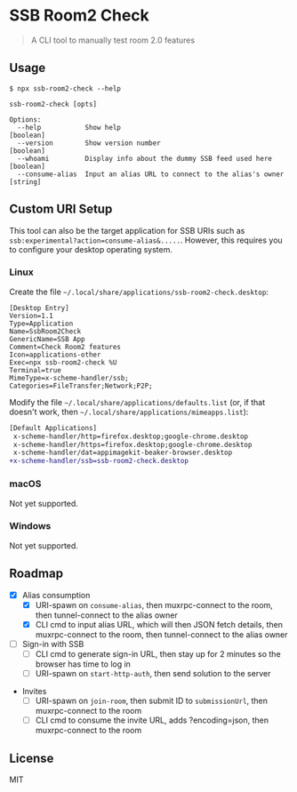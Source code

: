 # SSB Room2 Check

> A CLI tool to manually test room 2.0 features

## Usage

```
$ npx ssb-room2-check --help

ssb-room2-check [opts]

Options:
  --help           Show help                                           [boolean]
  --version        Show version number                                 [boolean]
  --whoami         Display info about the dummy SSB feed used here     [boolean]
  --consume-alias  Input an alias URL to connect to the alias's owner   [string]
```

## Custom URI Setup

This tool can also be the target application for SSB URIs such as `ssb:experimental?action=consume-alias&.....`. However, this requires you to configure your desktop operating system.

### Linux

Create the file `~/.local/share/applications/ssb-room2-check.desktop`:

```
[Desktop Entry]
Version=1.1
Type=Application
Name=SsbRoom2Check
GenericName=SSB App
Comment=Check Room2 features
Icon=applications-other
Exec=npx ssb-room2-check %U
Terminal=true
MimeType=x-scheme-handler/ssb;
Categories=FileTransfer;Network;P2P;
```

Modify the file `~/.local/share/applications/defaults.list` (or, if that doesn't work, then `~/.local/share/applications/mimeapps.list`):

```diff
[Default Applications]
 x-scheme-handler/http=firefox.desktop;google-chrome.desktop
 x-scheme-handler/https=firefox.desktop;google-chrome.desktop
 x-scheme-handler/dat=appimagekit-beaker-browser.desktop
+x-scheme-handler/ssb=ssb-room2-check.desktop
```

### macOS

Not yet supported.

### Windows

Not yet supported.

## Roadmap

- [x] Alias consumption
  - [x] URI-spawn on `consume-alias`, then muxrpc-connect to the room, then tunnel-connect to the alias owner
  - [x] CLI cmd to input alias URL, which will then JSON fetch details, then muxrpc-connect to the room, then tunnel-connect to the alias owner
- [ ] Sign-in with SSB
  - [ ] CLI cmd to generate sign-in URL, then stay up for 2 minutes so the browser has time to log in
  - [ ] URI-spawn on `start-http-auth`, then send solution to the server
- Invites
  - [ ] URI-spawn on `join-room`, then submit ID to `submissionUrl`, then muxrpc-connect to the room
  - [ ] CLI cmd to consume the invite URL, adds ?encoding=json, then muxrpc-connect to the room

## License

MIT
